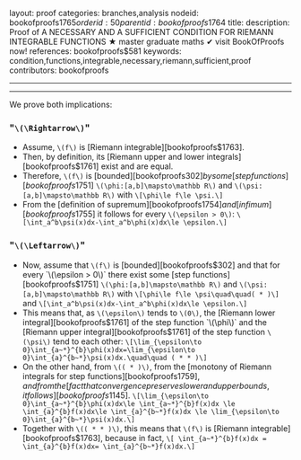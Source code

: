 layout: proof
categories: branches,analysis
nodeid: bookofproofs$1765
orderid: 50
parentid: bookofproofs$1764
title: 
description:  Proof of A NECESSARY AND A SUFFICIENT CONDITION FOR RIEMANN INTEGRABLE FUNCTIONS &#9733; master graduate maths &#10004; visit BookOfProofs now!
references: bookofproofs$581
keywords: condition,functions,integrable,necessary,riemann,sufficient,proof
contributors: bookofproofs

---


---

We prove both implications:

### "`\(\Rightarrow\)`"

* Assume, `\(f\)` is [Riemann integrable][bookofproofs$1763].
* Then, by definition, its [Riemann upper and lower integrals][bookofproofs$1761] exist and are equal. 
* Therefore, `\(f\)` is [bounded][bookofproofs$302] by some [step functions][bookofproofs$1751] `\(\phi:[a,b]\mapsto\mathbb R\)` and `\(\psi:[a,b]\mapsto\mathbb R\)` with `\[\phi\le f\le \psi.\]`
* From the [definition of supremum][bookofproofs$1754] and [infimum][bookofproofs$1755] it follows for every `\(\epsilon > 0\)`: `\[\int_a^b\psi(x)dx-\int_a^b\phi(x)dx\le \epsilon.\]`

### "`\(\Leftarrow\)`"

* Now, assume that `\(f\)` is [bounded][bookofproofs$302] and that for every `\(\epsilon > 0\)` there exist some [step functions][bookofproofs$1751] `\(\phi:[a,b]\mapsto\mathbb R\)` and `\(\psi:[a,b]\mapsto\mathbb R\)` with `\[\phi\le f\le \psi\quad\quad( * )\]` and `\[\int_a^b\psi(x)dx-\int_a^b\phi(x)dx\le \epsilon.\]`
* This means that, as `\(\epsilon\)` tends to `\(0\)`, the [Riemann lower integral][bookofproofs$1761] of the step function `\(\phi\)` and the [Riemann upper integral][bookofproofs$1761] of the step function `\(\psi\)` tend to each other:
`\[\lim_{\epsilon\to 0}\int_{a~*}^{b}\phi(x)dx=\lim_{\epsilon\to 0}\int_{a}^{b~*}\psi(x)dx.\quad\quad ( * * )\]`
* On the other hand, from `\(( * )\)`, from the [monotony of Riemann integrals for step functions][bookofproofs$1759], and from the [fact that convergence preserves lower and upper bounds, it follows][bookofproofs$1145].
`\[\lim_{\epsilon\to 0}\int_{a~*}^{b}\phi(x)dx\le \int_{a~*}^{b}f(x)dx \le \int_{a}^{b}f(x)dx\le \int_{a}^{b~*}f(x)dx \le \lim_{\epsilon\to 0}\int_{a}^{b~*}\psi(x)dx.\]`
* Together with `\(( * * )\)`, this means that `\(f\)` is [Riemann integrable][bookofproofs$1763], because in fact, 
`\[ \int_{a~*}^{b}f(x)dx = \int_{a}^{b}f(x)dx= \int_{a}^{b~*}f(x)dx.\]`
